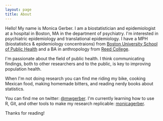 ```yaml
---
layout: page
title: About
---
```



  Hello! My name is Monica Gerber. I am a biostatistician and epidemiologist at a hospital in Boston, MA in the department of psychiatry. I'm interested in psychiatric epidemiology and translational epidemiology. I have a MPH (biostatistics & epidemiology concentraions) from [Boston University School of Public Health](https://www.bu.edu/sph/) and a BA in anthropology from [Reed College](https://www.reed.edu).  

I'm passionate about the field of public health. I think communicating findings, both to other researchers and to the public, is key to improving population health.  

  When I'm not doing research you can find me riding my bike, cooking Mexican food, making homemade bitters, and reading nerdy books about statistics.  

You can find me on twitter: [@mwgerber](https://twitter.com/mwgerber).
I'm currently learning how to use R, Git, and other tools to make my research replicable: [monicagerber](https://github.com/monicagerber).

Thanks for reading!
